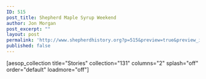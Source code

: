 ```yaml
---
ID: 515
post_title: Shepherd Maple Syrup Weekend
author: Jon Morgan
post_excerpt: ""
layout: post
permalink: 'http://www.shepherdhistory.org?p=515&preview=true&preview_id=515'
published: false
---
```

[aesop_collection title="Stories" collection="131" columns="2" splash="off" order="default" loadmore="off"]